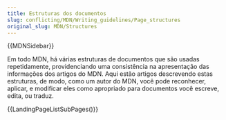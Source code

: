 ```yaml
---
title: Estruturas dos documentos
slug: conflicting/MDN/Writing_guidelines/Page_structures
original_slug: MDN/Structures
---
```


{{MDNSidebar}}

Em todo MDN, há várias estruturas de documentos que são usadas repetidamente, providenciando uma consistência na apresentação das informações dos artigos do MDN. Aqui estão artigos descrevendo estas estruturas, de modo, como um autor do MDN, você pode reconhecer, aplicar, e modificar eles como apropriado para documentos você escreve, edita, ou traduz.

{{LandingPageListSubPages()}}
